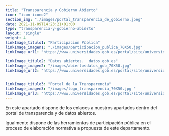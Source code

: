 ```yaml
---
title: "Transparencia y Gobierno Abierto"
icon: "icon-icono2"
section_img: "./images/portal_transparencia_de_gobierno.jpeg"
date: 2021-11-09T14:23:21+01:00
type: "transparencia-y-gobierno-abierto"
layout: "single"
weight: 4
linkImage_titulo1: "Participación Pública"
linkImage_imagen1: "./images/participacion_publica_70X50.jpg"
linkImage_url1: "https://www.universidades.gob.es/portal/site/universidades/menuitem.21ef60083f296675105f2c10026041a0/?vgnextoid=fcc3fb8500680710VgnVCM1000001d04140aRCRD"

linkImage_titulo2: "Datos abiertos.  datos.gob.es"
linkImage_imagen2: "/images/abiertosdatos_gob_70X50.jpg"
linkImage_url2: "https://www.universidades.gob.es/portal/site/universidades/menuitem.21ef60083f296675105f2c10026041a0/?vgnextoid=8c80e6dd4f597710VgnVCM1000001d04140aRCRD"


linkImage_titulo3: "Portal de la Transparencia"
linkImage_imagen3: "/images/logo_transparencia_70X50.jpg "
linkImage_url3: "https://www.universidades.gob.es/portal/site/universidades/menuitem.21ef60083f296675105f2c10026041a0/?vgnextoid=d505e6dd4f597710VgnVCM1000001d04140aRCRD"
---
```

En este apartado dispone de los enlaces a nuestros apartados dentro del portal de transparencia y de datos abiertos.  

Igualmente dispone de las herramientas de participación pública en el proceso de elaboración normativa a propuesta de este departamento.